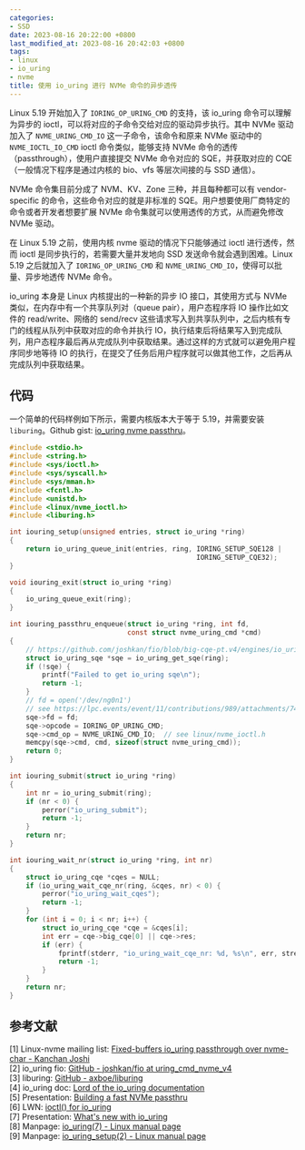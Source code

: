 ```yaml
---
categories:
- SSD
date: 2023-08-16 20:22:00 +0800
last_modified_at: 2023-08-16 20:42:03 +0800
tags:
- linux
- io_uring
- nvme
title: 使用 io_uring 进行 NVMe 命令的异步透传
---
```


Linux 5.19 开始加入了 `IORING_OP_URING_CMD` 的支持，该 io_uring 命令可以理解为异步的 ioctl，可以将对应的子命令交给对应的驱动异步执行。其中 NVMe 驱动加入了 `NVME_URING_CMD_IO` 这一子命令，该命令和原来 NVMe 驱动中的 `NVME_IOCTL_IO_CMD` ioctl 命令类似，能够支持 NVMe 命令的透传（passthrough），使用户直接提交 NVMe 命令对应的 SQE，并获取对应的 CQE（一般情况下程序是通过内核的 bio、vfs 等层次间接的与 SSD 通信）。

NVMe 命令集目前分成了 NVM、KV、Zone 三种，并且每种都可以有 vendor-specific 的命令，这些命令对应的就是非标准的 SQE。用户想要使用厂商特定的命令或者开发者想要扩展 NVMe 命令集就可以使用透传的方式，从而避免修改 NVMe 驱动。

在 Linux 5.19 之前，使用内核 nvme 驱动的情况下只能够通过 ioctl 进行透传，然而 ioctl 是同步执行的，若需要大量并发地向 SSD 发送命令就会遇到困难。Linux 5.19 之后就加入了 `IORING_OP_URING_CMD` 和 `NVME_URING_CMD_IO`，使得可以批量、异步地透传 NVMe 命令。

io_uring 本身是 Linux 内核提出的一种新的异步 IO 接口，其使用方式与 NVMe 类似，在内存中有一个共享队列对（queue pair），用户态程序将 IO 操作比如文件的 read/write、网络的 send/recv 这些请求写入到共享队列中，之后内核有专门的线程从队列中获取对应的命令并执行 IO，执行结束后将结果写入到完成队列，用户态程序最后再从完成队列中获取结果。通过这样的方式就可以避免用户程序同步地等待 IO 的执行，在提交了任务后用户程序就可以做其他工作，之后再从完成队列中获取结果。

## 代码

一个简单的代码样例如下所示，需要内核版本大于等于 5.19，并需要安装 `liburing`。Github gist: [io\_uring nvme passthru](https://gist.github.com/cs-qyzhang/27c6e0821670fe02ddaede1046135eba)。

```c
#include <stdio.h>
#include <string.h>
#include <sys/ioctl.h>
#include <sys/syscall.h>
#include <sys/mman.h>
#include <fcntl.h>
#include <unistd.h>
#include <linux/nvme_ioctl.h>
#include <liburing.h>

int iouring_setup(unsigned entries, struct io_uring *ring)
{
    return io_uring_queue_init(entries, ring, IORING_SETUP_SQE128 |
                                              IORING_SETUP_CQE32);
}

void iouring_exit(struct io_uring *ring)
{
    io_uring_queue_exit(ring);
}

int iouring_passthru_enqueue(struct io_uring *ring, int fd,
                             const struct nvme_uring_cmd *cmd)
{
    // https://github.com/joshkan/fio/blob/big-cqe-pt.v4/engines/io_uring.c
    struct io_uring_sqe *sqe = io_uring_get_sqe(ring);
    if (!sqe) {
        printf("Failed to get io_uring sqe\n");
        return -1;
    }
    // fd = open('/dev/ng0n1')
    // see https://lpc.events/event/11/contributions/989/attachments/747/1723/lpc-2021-building-a-fast-passthru.pdf
    sqe->fd = fd;
    sqe->opcode = IORING_OP_URING_CMD;
    sqe->cmd_op = NVME_URING_CMD_IO;  // see linux/nvme_ioctl.h
    memcpy(sqe->cmd, cmd, sizeof(struct nvme_uring_cmd));
    return 0;
}

int iouring_submit(struct io_uring *ring)
{
    int nr = io_uring_submit(ring);
    if (nr < 0) {
        perror("io_uring_submit");
        return -1;
    }
    return nr;
}

int iouring_wait_nr(struct io_uring *ring, int nr)
{
    struct io_uring_cqe *cqes = NULL;
    if (io_uring_wait_cqe_nr(ring, &cqes, nr) < 0) {
        perror("io_uring_wait_cqes");
        return -1;
    }
    for (int i = 0; i < nr; i++) {
        struct io_uring_cqe *cqe = &cqes[i];
        int err = cqe->big_cqe[0] || cqe->res;
        if (err) {
            fprintf(stderr, "io_uring_wait_cqe_nr: %d, %s\n", err, strerror(-err));
            return -1;
        }
    }
    return nr;
}
```

## 参考文献

[1] Linux-nvme mailing list: [Fixed-buffers io\_uring passthrough over nvme-char - Kanchan Joshi](https://lore.kernel.org/linux-nvme/20210805125539.66958-1-joshi.k@samsung.com/) \
[2] io_uring fio: [GitHub - joshkan/fio at uring\_cmd\_nvme\_v4](https://github.com/joshkan/fio/blob/big-cqe-pt.v4/engines/io_uring.c)\
[3] liburing: [GitHub - axboe/liburing](https://github.com/axboe/liburing)\
[4] io_uring doc: [Lord of the io\_uring documentation](https://unixism.net/loti/index.html)\
[5] Presentation: [Building a fast NVMe passthru](https://lpc.events/event/11/contributions/989/attachments/747/1723/lpc-2021-building-a-fast-passthru.pdf)\
[6] LWN: [ioctl() for io\_uring]( https://lwn.net/Articles/844875/ )\
[7] Presentation: [What's new with io\_uring](https://kernel.dk/axboe-kr2022.pdf)\
[8] Manpage: [io\_uring(7) - Linux manual page](https://man7.org/linux/man-pages/man7/io_uring.7.html)\
[9] Manpage: [io\_uring\_setup(2) - Linux manual page](https://man7.org/linux/man-pages/man2/io_uring_setup.2.html)